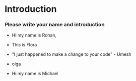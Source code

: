 # Introduction

### Please write your name and introduction


- Hi my name is Rohan,

- This is Flora

- "I just happened to make a change to your code" - Umesh

- olga

- Hi my name is Michael

